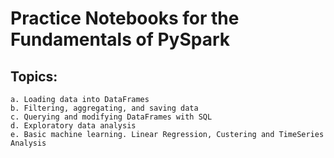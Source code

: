 # Practice Notebooks for the Fundamentals of PySpark 

## Topics:
    a. Loading data into DataFrames
    b. Filtering, aggregating, and saving data
    c. Querying and modifying DataFrames with SQL
    d. Exploratory data analysis
    e. Basic machine learning. Linear Regression, Custering and TimeSeries Analysis
